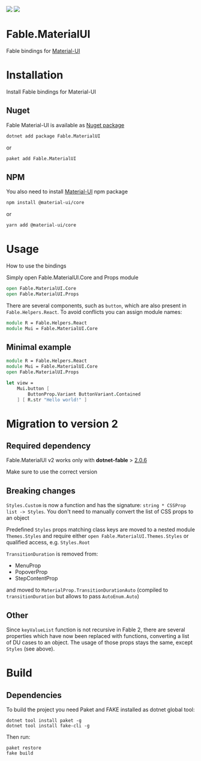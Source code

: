 [![](https://img.shields.io/nuget/v/Fable.MaterialUI.svg)](https://www.nuget.org/packages/Fable.MaterialUI/) [![](https://img.shields.io/travis/com/mvsmal/fable-material-ui.svg)](https://travis-ci.com/mvsmal/fable-material-ui)

# Fable.MaterialUI

Fable bindings for [Material-UI](https://material-ui.com)

# Installation
<p class="description">Install Fable bindings for Material-UI</p>

## Nuget
Fable Material-UI is available as [Nuget package](https://www.nuget.org/packages/Fable.MaterialUI/)
```sh
dotnet add package Fable.MaterialUI
```
or
```sh
paket add Fable.MaterialUI
```

## NPM
You also need to install [Material-UI](https://material-ui.com/getting-started/installation/) npm package
```sh
npm install @material-ui/core
```
or
```sh
yarn add @material-ui/core
```

# Usage
<p class="description">How to use the bindings</p>

Simply open Fable.MaterialUI.Core and Props module
```fsharp
open Fable.MaterialUI.Core
open Fable.MaterialUI.Props
```
There are several components, such as `button`, which are also present in `Fable.Helpers.React`. To avoid conflicts you can assign module names:
```fsharp
module R = Fable.Helpers.React
module Mui = Fable.MaterialUI.Core
```

## Minimal example
```fsharp
module R = Fable.Helpers.React
module Mui = Fable.MaterialUI.Core
open Fable.MaterialUI.Props

let view =
    Mui.button [
        ButtonProp.Variant ButtonVariant.Contained
    ] [ R.str "Hello world!" ]
```

# Migration to version 2

## Required dependency
Fable.MaterialUI v2 works only with **dotnet-fable** > [2.0.6](https://www.nuget.org/packages/dotnet-fable/2.0.6)

Make sure to use the correct version

## Breaking changes

`Styles.Custom` is now a function and has the signature: `string * CSSProp list -> Styles`. You don't need to manually convert the list of CSS props to an object

Predefined `Styles` props matching class keys are moved to a nested module `Themes.Styles` and require either `open Fable.MaterialUI.Themes.Styles` or qualified access, e.g. `Styles.Root`

`TransitionDuration` is removed from:
* MenuProp
* PopoverProp
* StepContentProp

and moved to `MaterialProp.TransitionDurationAuto` (compiled to `transitionDuration` but allows to pass `AutoEnum.Auto`)

## Other
Since `keyValueList` function is not recursive in Fable 2, there are several properties which have now been replaced with functions, converting a list of DU cases to an object. The usage of those props stays the same, except `Styles` (see above).

# Build

## Dependencies

To build the project you need Paket and FAKE installed as dotnet global tool:
```
dotnet tool install paket -g
dotnet tool install fake-cli -g
```

Then run:
```
paket restore
fake build
```